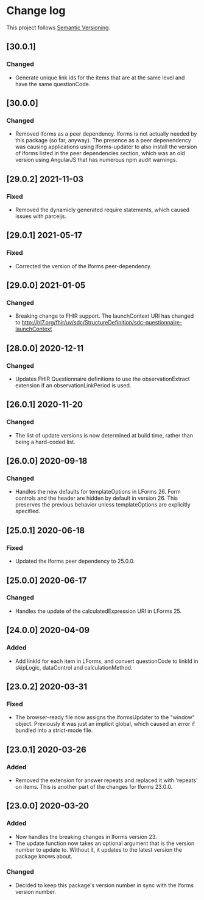 # Change log

This project follows [Semantic Versioning](http://semver.org/).

## [30.0.1]
### Changed
- Generate unique link ids for the items that are at the same
  level and have the same questionCode.

## [30.0.0]
### Changed
- Removed lforms as a peer dependency.  lforms is not actually needed by this
  package (so far, anyway).  The presence as a peer depenendency was causing
  applications using lforms-updater to also install the version of lforms listed
  in the peer dependencies section, which was an old version using AngularJS
  that has numerous npm audit warnings.

## [29.0.2] 2021-11-03
### Fixed
- Removed the dynamicly generated require statements, which caused issues with
  parceljs.

## [29.0.1] 2021-05-17
### Fixed
- Corrected the version of the lforms peer-dependency.

## [29.0.0] 2021-01-05
### Changed
- Breaking change to FHIR support. The launchContext URI has changed to
  http://hl7.org/fhir/uv/sdc/StructureDefinition/sdc-questionnaire-launchContext

## [28.0.0] 2020-12-11
### Changed
- Updates FHIR Questionnaire definitions to use the observationExtract
  extension if an observationLinkPeriod is used.

## [26.0.1] 2020-11-20
### Changed
- The list of update versions is now determined at build time, rather than being
  a hard-coded list.

## [26.0.0] 2020-09-18
### Changed
- Handles the new defaults for templateOptions in LForms 26. Form controls
  and the header are hidden by default in version 26. This preserves the
  previous behavior unless templateOptions are explicitly specified.

## [25.0.1] 2020-06-18
### Fixed
- Updated the lforms peer dependency to 25.0.0.

## [25.0.0] 2020-06-17
### Changed
- Handles the update of the calculatedExpression URI in LForms 25.

## [24.0.0] 2020-04-09
### Added
- Add linkId for each item in LForms, and convert questionCode to linkId in
  skipLogic, dataControl and calculationMethod.

## [23.0.2] 2020-03-31
### Fixed
- The browser-ready file now assigns the lformsUpdater to the "window" object.
  Previously it was just an implicit global, which caused an error if bundled
  into a strict-mode file.

## [23.0.1] 2020-03-26
### Added
- Removed the extension for answer repeats and replaced it with 'repeats' on items.
  This is another part of the changes for lforms 23.0.0.

## [23.0.0] 2020-03-20
### Added
- Now handles the breaking changes in lforms version 23.
- The update function now takes an optional argument that is the version number
  to update to.  Without it, it updates to the latest version the package knows
  about.
### Changed
- Decided to keep this package's version number in sync with the lforms version
  number.
